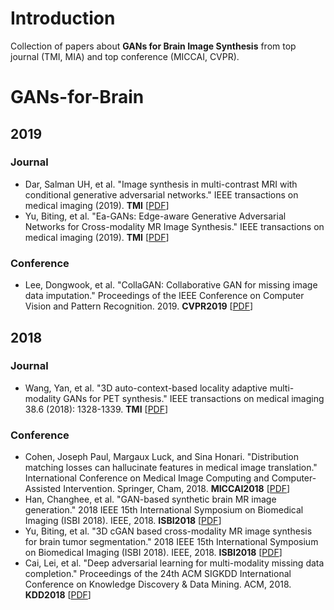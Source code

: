 # Introduction
Collection of papers about **GANs for Brain Image Synthesis** from top journal (TMI, MIA) and top conference (MICCAI, CVPR).
# GANs-for-Brain
## 2019
### Journal
* Dar, Salman UH, et al. "Image synthesis in multi-contrast MRI with conditional generative adversarial networks." IEEE transactions on medical imaging (2019). **TMI** [[PDF](https://ieeexplore.ieee.org/stamp/stamp.jsp?tp=&arnumber=8653423)]
* Yu, Biting, et al. "Ea-GANs: Edge-aware Generative Adversarial Networks for Cross-modality MR Image Synthesis." IEEE transactions on medical imaging (2019). **TMI** [[PDF](https://ieeexplore.ieee.org/stamp/stamp.jsp?tp=&arnumber=8629301)]
### Conference
* Lee, Dongwook, et al. "CollaGAN: Collaborative GAN for missing image data imputation." Proceedings of the IEEE Conference on Computer Vision and Pattern Recognition. 2019. **CVPR2019** [[PDF](http://openaccess.thecvf.com/content_CVPR_2019/papers/Lee_CollaGAN_Collaborative_GAN_for_Missing_Image_Data_Imputation_CVPR_2019_paper.pdf)]
## 2018
### Journal
* Wang, Yan, et al. "3D auto-context-based locality adaptive multi-modality GANs for PET synthesis." IEEE transactions on medical imaging 38.6 (2018): 1328-1339. **TMI** [[PDF](https://ieeexplore.ieee.org/stamp/stamp.jsp?tp=&arnumber=8552676)]
### Conference
* Cohen, Joseph Paul, Margaux Luck, and Sina Honari. "Distribution matching losses can hallucinate features in medical image translation." International Conference on Medical Image Computing and Computer-Assisted Intervention. Springer, Cham, 2018. **MICCAI2018** [[PDF](https://arxiv.org/pdf/1805.08841.pdf)]
* Han, Changhee, et al. "GAN-based synthetic brain MR image generation." 2018 IEEE 15th International Symposium on Biomedical Imaging (ISBI 2018). IEEE, 2018. **ISBI2018** [[PDF](http://www.nlab.ci.i.u-tokyo.ac.jp/pdf/isbi2018.pdf)]
* Yu, Biting, et al. "3D cGAN based cross-modality MR image synthesis for brain tumor segmentation." 2018 IEEE 15th International Symposium on Biomedical Imaging (ISBI 2018). IEEE, 2018. **ISBI2018** [[PDF](https://ieeexplore.ieee.org/stamp/stamp.jsp?tp=&arnumber=8363653)]
* Cai, Lei, et al. "Deep adversarial learning for multi-modality missing data completion." Proceedings of the 24th ACM SIGKDD International Conference on Knowledge Discovery & Data Mining. ACM, 2018. **KDD2018** [[PDF](https://www.kdd.org/kdd2018/accepted-papers/view/deep-adversarial-learning-for-multi-modality-missing-data-completion)]
